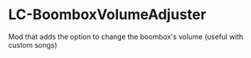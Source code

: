 # LC-BoomboxVolumeAdjuster
Mod that adds the option to change the boombox's volume (useful with custom songs)
